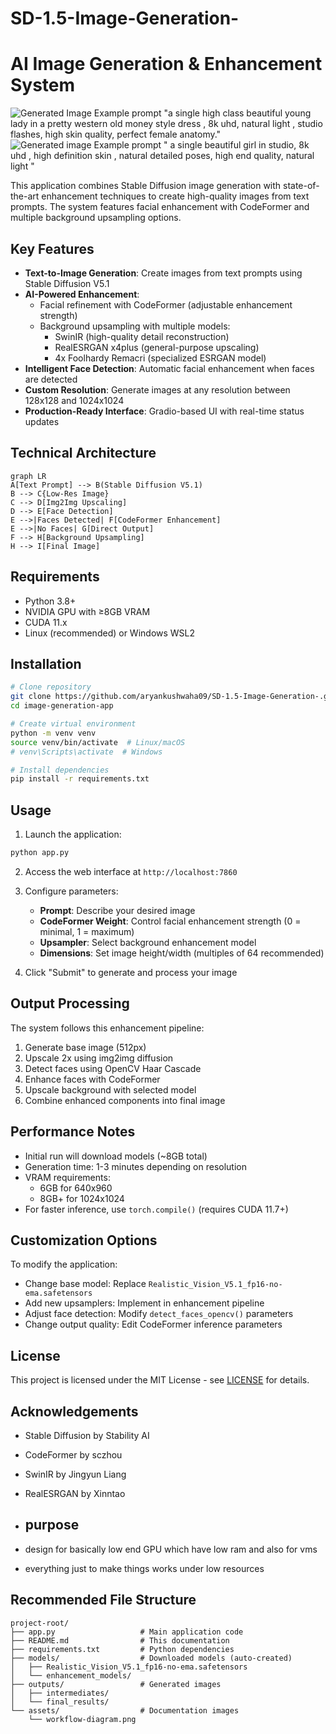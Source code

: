 # SD-1.5-Image-Generation-

# AI Image Generation & Enhancement System

![Generated Image Example](https://github.com/aryankushwaha09/SD-1.5-Image-Generation-/blob/main/file_0000000015c861f6a74219762f16e3a8_conversation_id%3D67fe5cee-49d4-8009-9a36-d05f674b3dd7%26message_id%3D1a38f8c7-b9ff-4931-8800-d656131c5c15.png)
prompt "a single high class beautiful young lady in a pretty western old money style dress , 8k uhd, natural light , studio flashes,  high skin quality,  perfect female anatomy."
![Generated image Example](https://github.com/aryankushwaha09/SD-1.5-Image-Generation-/blob/main/20250618_111459.png)<!-- Add actual image link here -->
prompt " a single beautiful girl in studio,  8k uhd , high definition skin , natural detailed poses,  high end quality, natural light "

This application combines Stable Diffusion image generation with state-of-the-art enhancement techniques to create high-quality images from text prompts. The system features facial enhancement with CodeFormer and multiple background upsampling options.

## Key Features

- **Text-to-Image Generation**: Create images from text prompts using Stable Diffusion V5.1
- **AI-Powered Enhancement**:
  - Facial refinement with CodeFormer (adjustable enhancement strength)
  - Background upsampling with multiple models:
    - SwinIR (high-quality detail reconstruction)
    - RealESRGAN x4plus (general-purpose upscaling)
    - 4x Foolhardy Remacri (specialized ESRGAN model)
- **Intelligent Face Detection**: Automatic facial enhancement when faces are detected
- **Custom Resolution**: Generate images at any resolution between 128x128 and 1024x1024
- **Production-Ready Interface**: Gradio-based UI with real-time status updates

## Technical Architecture

```mermaid
graph LR
A[Text Prompt] --> B(Stable Diffusion V5.1)
B --> C{Low-Res Image}
C --> D[Img2Img Upscaling]
D --> E[Face Detection]
E -->|Faces Detected| F[CodeFormer Enhancement]
E -->|No Faces| G[Direct Output]
F --> H[Background Upsampling]
H --> I[Final Image]
```

## Requirements

- Python 3.8+
- NVIDIA GPU with ≥8GB VRAM
- CUDA 11.x
- Linux (recommended) or Windows WSL2

## Installation

```bash
# Clone repository
git clone https://github.com/aryankushwaha09/SD-1.5-Image-Generation-.git
cd image-generation-app

# Create virtual environment
python -m venv venv
source venv/bin/activate  # Linux/macOS
# venv\Scripts\activate  # Windows

# Install dependencies
pip install -r requirements.txt
```

## Usage

1. Launch the application:
```bash
python app.py
```

2. Access the web interface at `http://localhost:7860`

3. Configure parameters:
   - **Prompt**: Describe your desired image
   - **CodeFormer Weight**: Control facial enhancement strength (0 = minimal, 1 = maximum)
   - **Upsampler**: Select background enhancement model
   - **Dimensions**: Set image height/width (multiples of 64 recommended)

4. Click "Submit" to generate and process your image

## Output Processing

The system follows this enhancement pipeline:
1. Generate base image (512px)
2. Upscale 2x using img2img diffusion
3. Detect faces using OpenCV Haar Cascade
4. Enhance faces with CodeFormer
5. Upscale background with selected model
6. Combine enhanced components into final image

## Performance Notes

- Initial run will download models (~8GB total)
- Generation time: 1-3 minutes depending on resolution
- VRAM requirements:
  - 6GB for 640x960
  - 8GB+ for 1024x1024
- For faster inference, use `torch.compile()` (requires CUDA 11.7+)

## Customization Options

To modify the application:
- Change base model: Replace `Realistic_Vision_V5.1_fp16-no-ema.safetensors`
- Add new upsamplers: Implement in enhancement pipeline
- Adjust face detection: Modify `detect_faces_opencv()` parameters
- Change output quality: Edit CodeFormer inference parameters

## License

This project is licensed under the MIT License - see [LICENSE](LICENSE) for details.

## Acknowledgements

- Stable Diffusion by Stability AI
- CodeFormer by sczhou
- SwinIR by Jingyun Liang
- RealESRGAN by Xinntao

- ## purpose
- design for basically low end GPU which have low ram and also for vms
- everything just to make things works under low resources 
## Recommended File Structure
```
project-root/
├── app.py                   # Main application code
├── README.md                # This documentation
├── requirements.txt         # Python dependencies
├── models/                  # Downloaded models (auto-created)
│   ├── Realistic_Vision_V5.1_fp16-no-ema.safetensors
│   └── enhancement_models/
├── outputs/                 # Generated images
│   ├── intermediates/
│   └── final_results/
└── assets/                  # Documentation images
    └── workflow-diagram.png
```
